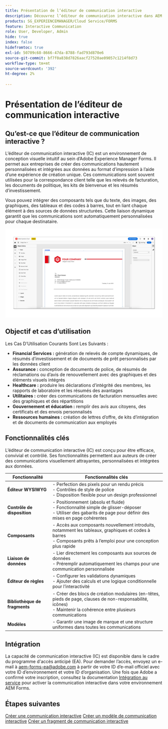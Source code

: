 ```yaml
---
title: Présentation de l’éditeur de communication interactive
description: Découvrez l’éditeur de communication interactive dans AEM Forms. Découvrez les fonctionnalités clés, les étapes d’intégration et les cas d’utilisation réels pour créer des communications dynamiques et personnalisées.
products: SG_EXPERIENCEMANAGER/Cloud Service/FORMS
feature: Interactive Communication
role: User, Developer, Admin
hide: true
index: false
hidefromtoc: true
exl-id: 50709c68-8666-47da-8788-fad793d870e6
source-git-commit: bf7f0a838d7826aacf27520ae09057c1214f8d73
workflow-type: tm+mt
source-wordcount: '392'
ht-degree: 2%

---
```


# Présentation de l’éditeur de communication interactive

## Qu’est-ce que l’éditeur de communication interactive ?

L’éditeur de communication interactive (IC) est un environnement de conception visuelle intuitif au sein d’Adobe Experience Manager Forms. Il permet aux entreprises de créer des communications hautement personnalisées et intégrées aux données au format d’impression à l’aide d’une expérience de création unique. Ces communications sont souvent utilisées pour la correspondance client telle que les relevés de facturation, les documents de politique, les kits de bienvenue et les résumés d’investissement.

Vous pouvez intégrer des composants tels que du texte, des images, des graphiques, des tableaux et des codes à barres, tout en liant chaque élément à des sources de données structurées. Cette liaison dynamique garantit que les communications sont automatiquement personnalisées pour chaque destinataire.

![Rechercher document IC](/help/forms/interactive-communication/assets/introimg.png)

## Objectif et cas d’utilisation

Les Cas D’Utilisation Courants Sont Les Suivants :

* **Financial Services :** génération de relevés de compte dynamiques, de résumés d’investissement et de documents de prêt personnalisés par les données client
* **Assurance :** conception de documents de police, de résumés de réclamations ou d’avis de renouvellement avec des graphiques et des éléments visuels intégrés
* **Healthcare :** produire les déclarations d’intégrité des membres, les rapports de laboratoire et les résumés des avantages
* **Utilitaires :** créer des communications de facturation mensuelles avec des graphiques et des répartitions
* **Gouvernement et éducation :** remplir des avis aux citoyens, des certificats et des envois personnalisés
* **Ressources humaines :** création de lettres d’offre, de kits d’intégration et de documents de communication aux employés

## Fonctionnalités clés

L’éditeur de communication interactive (IC) est conçu pour être efficace, convivial et contrôlé. Ses fonctionnalités permettent aux auteurs de créer des communications visuellement attrayantes, personnalisées et intégrées aux données.

| **Fonctionnalité** | **Fonctionnalités clés** |
|--------------------------------------|---------------------------------------------------------------------------------------|
| **Éditeur WYSIWYG** | - Perfection des pixels pour un rendu précis <br> - Contrôles de style de police <br> - Disposition flexible pour un design professionnel |
| **Contrôle de disposition** | - Positionnement (absolu et fluide) <br> - Fonctionnalité simple de glisser-déposer <br> - Utiliser des gabarits de page pour définir des mises en page cohérentes |
| **Composants** | - Accès aux composants nouvellement introduits, notamment les tableaux, graphiques et codes à barres <br> - Composants prêts à l’emploi pour une conception plus rapide |
| **Liaison de données** | - Lier directement les composants aux sources de données <br> - Préremplir automatiquement les champs pour une communication personnalisée |
| **Éditeur de règles** | - Configurer les validations dynamiques <br> - Ajouter des calculs et une logique conditionnelle pour l’interactivité |
| **Bibliothèque de fragments** | - Créer des blocs de création modulaires (en-têtes, pieds de page, clauses de non-responsabilité, icônes) <br> - Maintenir la cohérence entre plusieurs communications |
| **Modèles** | - Garantir une image de marque et une structure uniformes dans toutes les communications |

## Intégration

La capacité de communication interactive (IC) est disponible dans le cadre du programme d&#39;accès anticipé (EA). Pour demander l’accès, envoyez un e-mail à [aem-forms-ea@adobe.com](mailto:aem-forms-ea@adobe.com) à partir de votre ID d’e-mail officiel avec votre ID d’environnement et votre ID d’organisation. Une fois que Adobe a confirmé votre inscription, consultez la documentation [Intégration au service](/help/forms/setup-forms-cloud-service.md) pour activer la communication interactive dans votre environnement AEM Forms.

## Étapes suivantes

[Créer une communication interactive](/help/forms/interactive-communication/create-interactive-communication.md)
[Créer un modèle de communication interactive](/help/forms/interactive-communication/create-interactive-communication-template.md)
[Créer un fragment de communication interactive](/help/forms/interactive-communication/create-interactive-communication-fragment.md)

<!-- 
## Where to Find IC Documentation, Samples, and Tutorials

Whether you're just getting started or looking to build complex communications, Adobe offers extensive learning resources:
[Note: we'll add resources afterwards, below is just the format]

* Official Documentation:

[Create your first interactive communication]()
AEM Forms Interactive Communication Guide

* Tutorials & Videos:
Visit Adobe Experience League and explore the "Forms" section for step-by-step videos and use-case-based tutorials.
-->
